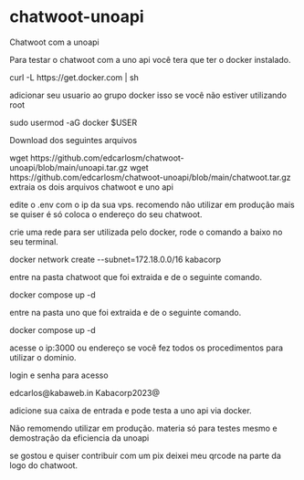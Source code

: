 # chatwoot-unoapi
 Chatwoot com a unoapi
 </p>
Para testar o chatwoot com a uno api você tera que ter o docker instalado.
<p>
curl -L https://get.docker.com | sh
</p>
adicionar seu usuario ao grupo docker isso se você não estiver utilizando root
</p>
sudo usermod -aG docker $USER 
</p>
Download dos seguintes arquivos
</p>
wget https://github.com/edcarlosm/chatwoot-unoapi/blob/main/unoapi.tar.gz
wget https://github.com/edcarlosm/chatwoot-unoapi/blob/main/chatwoot.tar.gz
extraia os dois arquivos chatwoot e uno api
</p>
edite o .env com o ip da sua vps. recomendo não utilizar em produção mais se quiser é só coloca o endereço do seu chatwoot.
</p>
crie uma rede para ser utilizada pelo docker, rode o comando a baixo no seu terminal.
</p>
docker network create --subnet=172.18.0.0/16 kabacorp
</p>
entre na pasta chatwoot que foi extraida e de o seguinte comando.
</p>
docker compose up -d
</p>
entre na pasta uno que foi extraida e de o seguinte comando.
</p>
docker compose up -d
</p>
acesse o ip:3000 ou endereço se você fez todos os procedimentos para utilizar o dominio.
</p>
login e senha para acesso
</p>
edcarlos@kabaweb.in
Kabacorp2023@
</p>
adicione sua caixa de entrada e pode testa a uno api via docker.
</p>
Não remomendo utilizar em produção. materia só para testes mesmo e demostração da eficiencia da unoapi
</p>
se gostou e quiser contribuir com um pix deixei meu qrcode na parte da logo do chatwoot. 